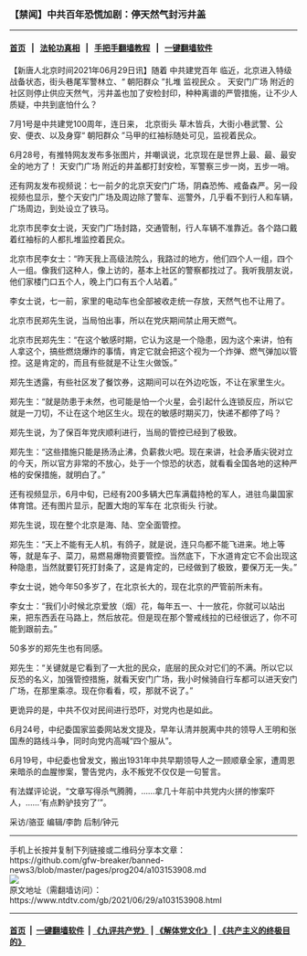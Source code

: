 ### 【禁闻】中共百年恐慌加剧：停天然气封污井盖
------------------------

#### [首页](https://github.com/gfw-breaker/banned-news3/blob/master/README.md) &nbsp;&nbsp;|&nbsp;&nbsp; [法轮功真相](https://github.com/begood0513/basic/blob/master/README.md)  &nbsp;&nbsp;|&nbsp;&nbsp; [手把手翻墙教程](https://github.com/gfw-breaker/guides/wiki)  &nbsp;&nbsp;|&nbsp;&nbsp; [一键翻墙软件](https://github.com/gfw-breaker/nogfw/blob/master/README.md)  



<div><div class="post_content" itemprop="articleBody">
 <p>
  【新唐人北京时间2021年06月29日讯】随着
  <ok href="https://www.ntdtv.com/gb/中共建党百年.htm">
   中共建党百年
  </ok>
  临近，北京进入特级战备状态，街头巷尾军警林立、“
  <ok href="https://www.ntdtv.com/gb/朝阳群众.htm">
   朝阳群众
  </ok>
  ”扎堆
  <ok href="https://www.ntdtv.com/gb/监视民众.htm">
   监视民众
  </ok>
  。
  <ok href="https://www.ntdtv.com/gb/天安门广场.htm">
   天安门广场
  </ok>
  附近的社区则停止供应天然气，污井盖也加了安检封印，种种离谱的严管措施，让不少人质疑，中共到底怕什么？
 </p>
 <p>
  7月1号是中共建党100周年，连日来，
  <ok href="https://www.ntdtv.com/gb/北京街头.htm">
   北京街头
  </ok>
  草木皆兵，大街小巷武警、公安、便衣、以及身穿“
  <ok href="https://www.ntdtv.com/gb/朝阳群众.htm">
   朝阳群众
  </ok>
  ”马甲的红袖标随处可见，监视着民众。
 </p>
 <p>
  6月28号，有推特网友发布多张图片，并嘲讽说，北京现在是世界上最、最、最安全的地方了！
  <ok href="https://www.ntdtv.com/gb/天安门广场.htm">
   天安门广场
  </ok>
  附近的井盖都打封安检，军警察三步一岗，五步一哨。
 </p>
 <p>
  还有网友发布视频说：七一前夕的北京天安门广场，阴森恐怖、戒备森严。另一段视频也显示，整个天安门广场及周边除了警车、巡警外，几乎看不到行人和车辆，广场周边，到处设立了铁马。
 </p>
 <p>
  北京市民李女士说，天安门广场封路，交通管制，行人车辆不准靠近。各个路口戴着红袖标的人都扎堆监控着民众。
 </p>
 <p>
  北京市民李女士：“昨天我上高级法院么，我路过的地方，他们四个人一组，四个人一组。像我们这种人，像上访的，基本上社区的警察都找过了。我听我朋友说， 他们家楼门口五个人，晚上门口有五个人站着。”
 </p>
 <p>
  李女士说，七一前，家里的电动车也全部被收走统一存放，天然气也不让用了。
 </p>
 <p>
  北京市民郑先生说，当局怕出事，所以在党庆期间禁止用天燃气。
 </p>
 <p>
  北京市民郑先生：“在这个敏感时期，它认为这是一个隐患，因为这个来讲，怕有人拿这个，搞些燃烧爆炸的事情，肯定它就会把这个视为一个炸弹、燃气弹加以管控。这是肯定的，而且有些就是不让生火做饭。”
 </p>
 <p>
  郑先生透露，有些社区发了餐饮券，这期间可以在外边吃饭，不让在家里生火。
 </p>
 <p>
  郑先生：“就是防患于未然，也可能是怕一个火星，会引起什么连锁反应，所以它就是一刀切，不让在这个地区生火。现在的敏感时期买刀，快递不都停了吗？
 </p>
 <p>
  郑先生说，为了保百年党庆顺利进行，当局的管控已经到了极致。
 </p>
 <p>
  郑先生：“这些措施只能是扬汤止沸，负薪救火吧。现在来讲，社会矛盾尖锐对立的今天，所以官方非常的不放心，处于一个惊恐的状态，就看看全国各地的这种严格的安保措施，就明白了。”
 </p>
 <p>
  还有视频显示，6月中旬，已经有200多辆大巴车满载持枪的军人，进驻鸟巢国家体育馆。还有图片显示，配置大炮的军车在
  <ok href="https://www.ntdtv.com/gb/北京街头.htm">
   北京街头
  </ok>
  行驶。
 </p>
 <p>
  郑先生说，现在整个北京是海、陆、空全面管控。
 </p>
 <p>
  郑先生：“天上不能有无人机，有鸽子，就是说，连只鸟都不能飞进来。地上等等，就是车子、菜刀，易燃易爆物资要管控。当然底下，下水道肯定它不会出现这种隐患，当然就要钉死打封条了，这是肯定的，已经做到了极致，要保万无一失。”
 </p>
 <p>
  李女士说，她今年50多岁了，在北京长大的，现在北京的严管前所未有。
 </p>
 <p>
  李女士：“我们小时候北京爱放（烟）花，每年五一、十一放花，你就可以站出来，把东西丢在马路上，然后放花。但是现在那个警戒线拉的已经很远了，你不可能到跟前去。”
 </p>
 <p>
  50多岁的郑先生也有同感。
 </p>
 <p>
  郑先生：“关键就是它看到了一大批的民众，底层的民众对它们的不满。所以它以反恐的名义，加强管控措施，就看天安门广场，我小时候骑自行车都可以进天安门广场，在那里乘凉。现在你看看，哎，那就不说了。”
 </p>
 <p>
  更诡异的是，中共不仅对民间进行恐吓，对党内也是如此。
 </p>
 <p>
  6月24号，中纪委国家监委网站发文提及，早年认清并脱离中共的领导人王明和张国焘的路线斗争，同时向党内高喊“四个服从”。
 </p>
 <p>
  6月19号，中纪委也曾发文，搬出1931年中共早期领导人之一顾顺章全家，遭周恩来暗杀的血腥惨案，警告党内，永不叛党不仅仅是一句誓言。
 </p>
 <p>
  有法媒评论说，“文章写得杀气腾腾，……拿几十年前中共党内火拼的惨案吓人，……‘有点黔驴技穷了’”。
 </p>
 <p>
  采访/骆亚 编辑/李韵 后制/钟元
 </p>
 <div class="single_ad">
 </div>
</div>
</div>
<hr/>
手机上长按并复制下列链接或二维码分享本文章：<br/>
https://github.com/gfw-breaker/banned-news3/blob/master/pages/prog204/a103153908.md <br/>
<a href='https://github.com/gfw-breaker/banned-news3/blob/master/pages/prog204/a103153908.md'><img src='https://github.com/gfw-breaker/banned-news3/blob/master/pages/prog204/a103153908.md.png'/></a> <br/>
原文地址（需翻墙访问）：https://www.ntdtv.com/gb/2021/06/29/a103153908.html


------------------------
#### [首页](https://github.com/gfw-breaker/banned-news3/blob/master/README.md) &nbsp;|&nbsp; [一键翻墙软件](https://github.com/gfw-breaker/nogfw/blob/master/README.md) &nbsp;| [《九评共产党》](https://github.com/gfw-breaker/9ping.md/blob/master/README.md#九评之一评共产党是什么) | [《解体党文化》](https://github.com/gfw-breaker/jtdwh.md/blob/master/README.md) | [《共产主义的终极目的》](https://github.com/gfw-breaker/gczydzjmd.md/blob/master/README.md)


<img src='http://gfw-breaker.win/banned-news3/pages/prog204/a103153908.md' width='0px' height='0px'/>
